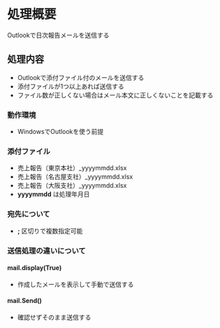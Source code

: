 # 処理概要

Outlookで日次報告メールを送信する

## 処理内容

* Outlookで添付ファイル付のメールを送信する
* 添付ファイルが1つ以上あれば送信する
* ファイル数が正しくない場合はメール本文に正しくないことを記載する

### 動作環境

* WindowsでOutlookを使う前提

### 添付ファイル

* 売上報告（東京本社）_yyyymmdd.xlsx
* 売上報告（名古屋支社）_yyyymmdd.xlsx
* 売上報告（大阪支社）_yyyymmdd.xlsx
* **yyyymmdd** は処理年月日

### 宛先について

* **;** 区切りで複数指定可能

### 送信処理の違いについて

#### mail.display(True)

* 作成したメールを表示して手動で送信する

#### mail.Send()

* 確認せずそのまま送信する
